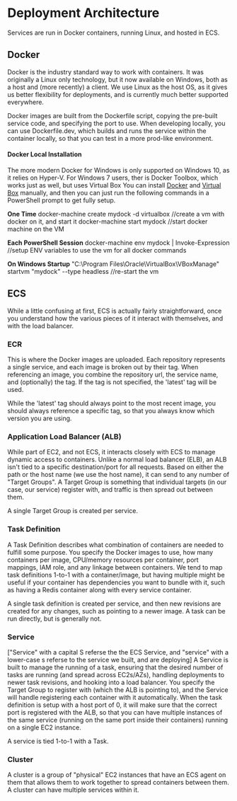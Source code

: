 # Deployment Architecture

Services are run in Docker containers, running Linux, and hosted in ECS.

## Docker
Docker is the industry standard way to work with containers.  It was originally a Linux only technology, but it now available on Windows, both as a host and (more recently) a client.
We use Linux as the host OS, as it gives us better flexibility for deployments, and is currently much better supported everywhere.

Docker images are built from the Dockerfile script, copying the pre-built service code, and specifying the port to use.  When developing locally, you can use Dockerfile.dev,
which builds and runs the service within the container locally, so that you can test in a more prod-like environment.

#### Docker Local Installation
The more modern Docker for Windows is only supported on Windows 10, as it relies on Hyper-V.  For Windows 7 users, ther is Docker Toolbox, which works just as well, but uses Virtual Box
You can install [Docker](https://www.docker.com/products/docker-toolbox) and [Virtual Box](https://www.virtualbox.org/wiki/Downloads) manually, and then you can just run the following
commands in a PowerShell prompt to get fully setup.

**One Time**
docker-machine create mydock -d virtualbox     //create a vm with docker on it, and start it
docker-machine start mydock                    //start docker machine on the VM

**Each PowerShell Session**
docker-machine env mydock | Invoke-Expression  //setup ENV variables to use the vm for all docker commands

**On Windows Startup**
"C:\Program Files\Oracle\VirtualBox\VBoxManage" startvm "mydock" --type headless //re-start the vm

## ECS
While a little confusing at first, ECS is actually fairly straightforward, once you understand how the various pieces of it interact with themselves, and with the load balancer.

### ECR
This is where the Docker images are uploaded.  Each repository represents a single service, and each image is broken out by their tag.  When referencing an image, you combine the repository url,
the service name, and (optionally) the tag.  If the tag is not specified, the 'latest' tag will be used.

While the 'latest' tag should always point to the most recent image, you should always reference a specific tag, so that you always know which version you are using.

### Application Load Balancer (ALB)
While part of EC2, and not ECS, it interacts closely with ECS to manage dynamic access to containers.  Unlike a normal load balancer (ELB), an ALB isn't tied to a specific destination/port for all requests.
Based on either the path or the host name (we use the host name), it can send to any number of "Target Groups".
A Target Group is something that individual targets (in our case, our service) register with, and traffic is then spread out between them.

A single Target Group is created per service.

### Task Definition
A Task Definition describes what combination of containers are needed to fulfill some purpose.  You specify the Docker images to use, how many containers per image, CPU/memory resources per container, port mappings,
IAM role, and any linkage between containers.  We tend to map task definitions 1-to-1 with a container/image, but having multiple might be useful if your container has dependencies you want to bundle with it, such
as having a Redis container along with every service container.

A single task definition is created per service, and then new revisions are created for any changes, such as pointing to a newer image.  A task can be run directly, but is generally not.

### Service
["Service" with a capital S referse the the ECS Service, and "service" with a lower-case s referse to the service we built, and are deploying]
A Service is built to manage the running of a task, ensuring that the desired number of tasks are running (and spread across EC2s/AZs), handling deployments to newer task revisions, and hooking into a load balancer.
You specify the Target Group to register with (which the ALB is pointing to), and the Service will handle registering each container with it automatically.
When the task definition is setup with a host port of 0, it will make sure that the correct port is registered with the ALB, so that you can have multiple instances of the same service
(running on the same port inside their containers) running on a single EC2 instance.

A service is tied 1-to-1 with a Task.

### Cluster
A cluster is a group of "physical" EC2 instances that have an ECS agent on them that allows them to work together to spread containers between them.  A cluster can have multiple services within it.